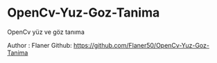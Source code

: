 # OpenCv-Yuz-Goz-Tanima
OpenCv yüz ve göz tanıma

Author : Flaner
Github: https://github.com/Flaner50/OpenCv-Yuz-Goz-Tanima
